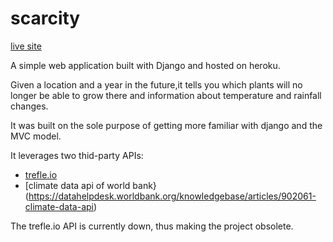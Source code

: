 # scarcity

[live site](http://ascarcity.herokuapp.com/)

A simple web application built with Django and hosted on heroku.

Given a location and a year in the future,it tells you which plants will no longer be able to grow there and information about temperature and rainfall changes.


It was built on the sole purpose of getting more familiar with django and the MVC model.

It leverages two thid-party APIs:
- [trefle.io](https://docs.trefle.io/)
- [climate data api of world bank}(https://datahelpdesk.worldbank.org/knowledgebase/articles/902061-climate-data-api)


<span style="color=red">The trefle.io API is currently down, thus making the project obsolete.</span>
